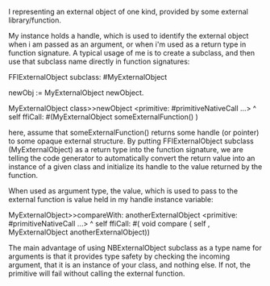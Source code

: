 I representing an external object of one kind, provided by some external library/function.My instance holds a handle, which is used to identify the external object when i am passed as an argument, or when i'm used as a return type in function signature.A typical usage of me is to create a subclass, and then use that subclass name directly in function signatures:FFIExternalObject subclass: #MyExternalObjectnewObj := MyExternalObject newObject.MyExternalObject class>>newObject  <primitive: #primitiveNativeCall ...> ^ self ffiCall: #(MyExternalObject someExternalFunction() )here, assume that someExternalFunction() returns some handle (or pointer) to some opaque external structure. By putting FFIExternalObject subclass (MyExternalObject) as a return typeinto the function signature, we are telling the code generator to automatically convert the return value into an instance of a given class and initialize its handle to the value returned by the function.When used as argument type, the value, which is used to pass to the external function is value held in my handle instance variable:MyExternalObject>>compareWith: anotherExternalObject  <primitive: #primitiveNativeCall ...>   ^ self ffiCall: #( void compare ( self , MyExternalObject anotherExternalObject))The main advantage of using NBExternalObject subclass as a type name for arguments is that it provides type safety by checking the incoming argument, that itis an instance of your class, and nothing else. If not, the primitive will fail without calling the external function.